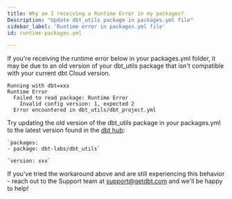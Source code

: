 ```yaml
---
title: Why am I receiving a Runtime Error in my packages?
Description: "Update dbt_utils package in packages.yml file"
sidebar_label: 'Runtime error in packages.yml file'
id: runtime-packages.yml

---
```


If you're receiving the runtime error below in your packages.yml folder, it may be due to an old version of your dbt_utils package that isn't compatible with your current dbt Cloud version.

```
Running with dbt=xxx
Runtime Error
  Failed to read package: Runtime Error
    Invalid config version: 1, expected 2  
  Error encountered in dbt_utils/dbt_project.yml
  ```

Try updating the old version of the dbt_utils package in your packages.yml to the latest version found in the [dbt hub](https://hub.getdbt.com/dbt-labs/dbt_utils/latest/):

```
`packages:
- package: dbt-labs/dbt_utils`

`version: xxx`
```

If you've tried the workaround above and are still experiencing this behavior - reach out to the Support team at support@getdbt.com and we'll be happy to help!

